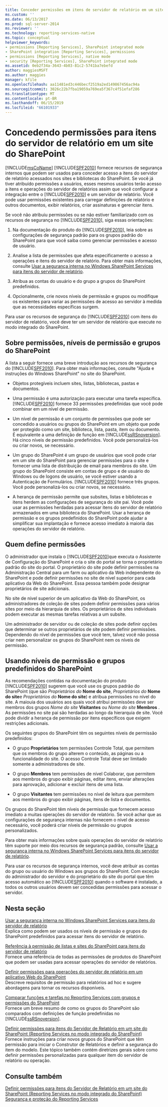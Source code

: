 ```yaml
---
title: Conceder permissões em itens de servidor de relatório em um site do SharePoint | Microsoft Docs
ms.custom: ''
ms.date: 06/13/2017
ms.prod: sql-server-2014
ms.reviewer: ''
ms.technology: reporting-services-native
ms.topic: conceptual
helpviewer_keywords:
- permissions [Reporting Services], SharePoint integrated mode
- SharePoint integration [Reporting Services], permissions
- permissions [Reporting Services], native mode
- security [Reporting Services], SharePoint integrated mode
ms.assetid: 0eb2f34a-3643-4b03-81c2-5741ba7ebefd
author: maggiesMSFT
ms.author: maggies
manager: kfile
ms.openlocfilehash: aa11481ed3c446becf2519a2ed149867456ac94a
ms.sourcegitcommit: 3026c22b7fba19059a769ea5f367c4f51efaf286
ms.translationtype: MT
ms.contentlocale: pt-BR
ms.lasthandoff: 06/15/2019
ms.locfileid: "66101933"
---
```

# <a name="granting-permissions-on-report-server-items-on-a-sharepoint-site"></a>Concedendo permissões para itens do servidor de relatório em um site do SharePoint
  [!INCLUDE[msCoName](../../includes/msconame-md.md)] [!INCLUDE[SPF2010](../../includes/spf2010-md.md)] fornece recursos de segurança internos que podem ser usados para conceder acesso a itens do servidor de relatório acessados nos sites e bibliotecas do SharePoint. Se você já tiver atribuído permissões a usuários, esses mesmos usuários terão acesso a itens e operações do servidor de relatórios assim que você configurar a integração entre o [!INCLUDE[SPF2010](../../includes/spf2010-md.md)] e um servidor de relatório. Você pode usar permissões existentes para carregar definições de relatório e outros documentos, exibir relatórios, criar assinaturas e gerenciar itens.  
  
 Se você não atribuiu permissões ou se não estiver familiarizado com os recursos de segurança no [!INCLUDE[SPF2010](../../includes/spf2010-md.md)], siga essas orientações:  
  
1.  Na documentação do produto do [!INCLUDE[SPF2010](../../includes/spf2010-md.md)], leia sobre as configurações de segurança padrão para os grupos padrão do SharePoint para que você saiba como gerenciar permissões e acesso de usuário.  
  
2.  Analise a lista de permissões que afeta especificamente o acesso a operações e itens do servidor de relatório. Para obter mais informações, consulte [Usar a segurança interna no Windows SharePoint Services para itens do servidor de relatório](use-built-in-security-in-windows-sharepoint-services-for-report-server-items.md).  
  
3.  Atribua as contas do usuário e do grupo a grupos do SharePoint predefinidos.  
  
4.  Opcionalmente, crie novos níveis de permissão e grupos ou modifique os existentes para variar as permissões de acesso ao servidor à medida que as necessidades específicas surgem.  
  
 Para usar os recursos de segurança do [!INCLUDE[SPF2010](../../includes/spf2010-md.md)] com itens do servidor de relatório, você deve ter um servidor de relatório que execute no modo integrado do SharePoint.  
  
## <a name="about-permissions-permission-levels-and-sharepoint-groups"></a>Sobre permissões, níveis de permissão e grupos do SharePoint  
 A lista a seguir fornece uma breve introdução aos recursos de segurança do [!INCLUDE[SPF2010](../../includes/spf2010-md.md)]. Para obter mais informações, consulte "Ajuda e instruções do Windows SharePoint" no site do SharePoint.  
  
-   Objetos protegíveis incluem sites, listas, bibliotecas, pastas e documentos.  
  
-   Uma permissão é uma autorização para executar uma tarefa específica. [!INCLUDE[SPF2010](../../includes/spf2010-md.md)] fornece 33 permissões predefinidas que você pode combinar em um nível de permissão.  
  
-   Um nível de permissão é um conjunto de permissões que pode ser concedido a usuários ou grupos do SharePoint em um objeto que pode ser protegido como um site, biblioteca, lista, pasta, item ou documento. É equivalente a uma definição de função em [!INCLUDE[ssRSnoversion](../../includes/ssrsnoversion-md.md)]. Há cinco níveis de permissão predefinidos. Você pode personalizá-los ou criar novos, se necessário.  
  
-   Um grupo do SharePoint é um grupo de usuários que você pode criar em um site do SharePoint para gerenciar permissões para o site e fornecer uma lista de distribuição de email para membros do site. Um grupo do SharePoint consiste em contas de grupo e de usuário do Windows ou de logons de usuário, se você estiver usando a Autenticação de Formulários. [!INCLUDE[SPF2010](../../includes/spf2010-md.md)] fornece três grupos. Você pode personalizá-los ou criar novos, se necessário.  
  
-   A herança de permissão permite que subsites, listas e bibliotecas e itens herdem as configurações de segurança do site pai. Você pode usar as permissões herdadas para acessar itens do servidor de relatório armazenados em uma biblioteca do SharePoint. Usar a herança de permissão e os grupos predefinidos do SharePoint pode ajudar a simplificar sua implantação e fornece acesso imediato à maioria das operações do servidor de relatório.  
  
## <a name="who-sets-permissions"></a>Quem define permissões  
 O administrador que instala o [!INCLUDE[SPF2010](../../includes/spf2010-md.md)]que executa o Assistente de Configuração do SharePoint e cria o site do portal se torna o proprietário padrão do site do portal. O proprietário do site pode definir permissões na Administração Central para um farm ou aplicativo da Web independente do SharePoint e pode definir permissões no site de nível superior para cada aplicativo da Web do SharePoint. Essa pessoa também pode designar proprietários de site adicionais.  
  
 No site de nível superior de um aplicativo da Web do SharePoint, os administradores de coleção de sites podem definir permissões para vários sites por meio da hierarquia de sites. Os proprietários de sites individuais podem executar as mesmas tarefas relativas a um subsite.  
  
 Um administrador de servidor ou de coleção de sites pode definir opções que determinar se outros proprietários de site podem definir permissões. Dependendo do nível de permissões que você tem, talvez você não possa criar nem personalizar os grupos do SharePoint nem os níveis de permissão.  
  
## <a name="using-predefined-sharepoint-groups-and-permission-levels"></a>Usando níveis de permissão e grupos predefinidos do SharePoint  
 As recomendações contidas na documentação do produto [!INCLUDE[SPF2010](../../includes/spf2010-md.md)] sugerem que você use os grupos padrão do SharePoint (que são *Proprietários do* **Nome do site**, *Proprietários do* **Nome do site**e *Proprietários do* **Nome do site**) e atribua permissões no nível do site. A maiouia dos usuários aos quais você atribui permissões deve ser membros dos grupos *Nome do site* **Visitantes** ou *Nome do site* **Membros** . As permissões no site pai são herdadas ao longo da hierarquia de site. Você pode dividir a herança de permissão por itens específicos que exigem restrições adicionais.  
  
 Os seguintes grupos do SharePoint têm os seguintes níveis de permissão predefinidos:  
  
-   O grupo **Proprietários** tem permissões Controle Total, que permitem que os membros do grupo alterem o conteúdo, as páginas ou a funcionalidade do site. O acesso Controle Total deve ser limitado somente a administradores de site.  
  
-   O grupo **Membros** tem permissões de nível Colaborar, que permitem aos membros do grupo exibir páginas, editar itens, enviar alterações para aprovação, adicionar e excluir itens de uma lista.  
  
-   O grupo **Visitantes** tem permissões no nível de leitura que permitem aos membros do grupo exibir páginas, itens de lista e documentos.  
  
 Os grupos do SharePoint têm níveis de permissão que fornecem acesso imediato a muitas operações do servidor de relatório. Se você achar que as configurações de segurança internas não fornecem o nível de acesso necessário, você poderá criar níveis de permissão ou grupos personalizados.  
  
 Para obter mais informações sobre quais operações do servidor de relatório têm suporte por meio dos recursos de segurança padrão, consulte [Usar a segurança interna no Windows SharePoint Services para itens do servidor de relatório](use-built-in-security-in-windows-sharepoint-services-for-report-server-items.md).  
  
 Para usar os recursos de segurança internos, você deve atribuir as contas do grupo ou usuário do Windows aos grupos do SharePoint. Com exceção do administrador do servidor e do proprietário do site do portal que têm acesso automático ao [!INCLUDE[SPF2010](../../includes/spf2010-md.md)] quando o software é instalado, a todos os outros usuários devem ser concedidas permissões para acessar o servidor.  
  
## <a name="in-this-section"></a>Nesta seção  
 [Usar a segurança interna no Windows SharePoint Services para itens do servidor de relatório](use-built-in-security-in-windows-sharepoint-services-for-report-server-items.md)  
 Explica como podem ser usados os níveis de permissão e grupos do SharePoint predefinidos para acessar itens do servidor de relatório.  
  
 [Referência à permissão de listas e sites do SharePoint para itens do servidor de relatório](sharepoint-site-and-list-permission-reference-for-report-server-items.md)  
 Fornece uma referência de todas as permissões de produtos do SharePoint que podem ser usadas para acessar operações do servidor de relatórios.  
  
 [Definir permissões para operações do servidor de relatório em um aplicativo Web do SharePoint](set-permissions-for-report-server-operations-in-a-sharepoint-web-application.md)  
 Descreve requisitos de permissão para relatórios ad hoc e sugere abordagens para tornar os recursos disponíveis.  
  
 [Comparar funções e tarefas no Reporting Services com grupos e permissões do SharePoint](../reporting-services-roles-tasks-vs-sharepoint-groups-permissions.md)  
 Fornece um breve resumo de como os grupos do SharePoint são comparados com definições de função predefinidas no [!INCLUDE[ssRSnoversion](../../includes/ssrsnoversion-md.md)].  
  
 [Definir permissões para itens do Servidor de Relatório em um site do SharePoint &#40;Reporting Services no modo integrado do SharePoint&#41;](set-permissions-for-report-server-items-on-a-sharepoint-site.md)  
 Fornece instruções para criar novos grupos do SharePoint que têm permissão para iniciar o Construtor de Relatórios e definir a segurança do item do modelo. Este tópico também contém diretrizes gerais sobre como definir permissões personalizadas para qualquer item do servidor de relatório ou operação.  
  
## <a name="see-also"></a>Consulte também  
 [Definir permissões para itens do Servidor de Relatório em um site do SharePoint &#40;Reporting Services no modo integrado do SharePoint&#41;](set-permissions-for-report-server-items-on-a-sharepoint-site.md)   
 [Segurança e proteção do Reporting Services](reporting-services-security-and-protection.md)  
  
  
